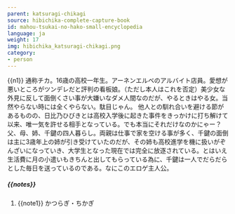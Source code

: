 ```yaml
---
parent: katsuragi-chikagi
source: hibichika-complete-capture-book
id: mahou-tsukai-no-hako-small-encyclopedia
language: ja
weight: 17
img: hibichika_katsuragi-chikagi.png
category:
- person
---
```


{{n1}}
通称チカ。16歳の高校一年生。アーネンエルベのアルバイト店員。愛想が悪いところがツンデレだと評判の看板娘。（ただし本人はこれを否定）美少女な外見に反して面倒くさい事が大嫌いなダメ人間なのだが、やるときはやる女。当然やらない時には全くやらない。駄目じゃん。
他人との馴れ合いを避ける節があるものの、日比乃ひびきとは高校入学後に起きた事件をきっかけに打ち解けて以来、唯一気を許せる相手となっている。でも本当にそれだけなのかにゃー？
父、母、姉、千鍵の四人暮らし。両親は仕事で家を空ける事が多く、千鍵の面倒は主に3歳年上の姉が引き受けていたのだが、その姉も高校進学を機に扱いがぞんざいになっていき、大学生となった現在では完全に放逐されている。とはいえ生活費に月の小遣いもきちんと出してもらっている為に、千鍵は一人でだらだらとした毎日を送っているのである。なにこのエロゲ主人公。

##### {{notes}}

1. {{note1}} かつらぎ・ちかぎ

